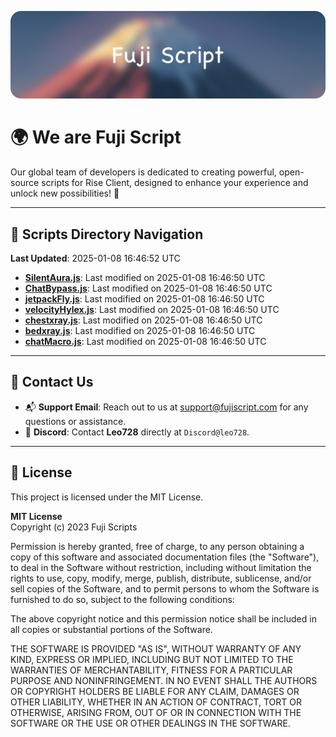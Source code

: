 ![Banner](.github/b.webp)

# 🌍 **We are Fuji Script**

Our global team of developers is dedicated to creating powerful, open-source scripts for Rise Client, designed to enhance your experience and unlock new possibilities! 🌟

---
<!-- SCRIPTS_NAVIGATION_START -->
## 📂 **Scripts Directory Navigation**

**Last Updated**: 2025-01-08 16:46:52 UTC

- **[SilentAura.js](scripts/SilentAura.js)**: Last modified on 2025-01-08 16:46:50 UTC
- **[ChatBypass.js](scripts/ChatBypass.js)**: Last modified on 2025-01-08 16:46:50 UTC
- **[jetpackFly.js](scripts/jetpackFly.js)**: Last modified on 2025-01-08 16:46:50 UTC
- **[velocityHylex.js](scripts/velocityHylex.js)**: Last modified on 2025-01-08 16:46:50 UTC
- **[chestxray.js](scripts/chestxray.js)**: Last modified on 2025-01-08 16:46:50 UTC
- **[bedxray.js](scripts/bedxray.js)**: Last modified on 2025-01-08 16:46:50 UTC
- **[chatMacro.js](scripts/chatMacro.js)**: Last modified on 2025-01-08 16:46:50 UTC

<!-- SCRIPTS_NAVIGATION_END -->

---

## 💬 **Contact Us**  
- 📬 **Support Email**: Reach out to us at [support@fujiscript.com](mailto:support@fujiscript.com) for any questions or assistance.  
- 💬 **Discord**: Contact **Leo728** directly at `Discord@leo728`.

---

## 📜 **License**

This project is licensed under the MIT License.  

**MIT License**  
Copyright (c) 2023 Fuji Scripts  

Permission is hereby granted, free of charge, to any person obtaining a copy of this software and associated documentation files (the "Software"), to deal in the Software without restriction, including without limitation the rights to use, copy, modify, merge, publish, distribute, sublicense, and/or sell copies of the Software, and to permit persons to whom the Software is furnished to do so, subject to the following conditions:  

The above copyright notice and this permission notice shall be included in all copies or substantial portions of the Software.  

THE SOFTWARE IS PROVIDED "AS IS", WITHOUT WARRANTY OF ANY KIND, EXPRESS OR IMPLIED, INCLUDING BUT NOT LIMITED TO THE WARRANTIES OF MERCHANTABILITY, FITNESS FOR A PARTICULAR PURPOSE AND NONINFRINGEMENT. IN NO EVENT SHALL THE AUTHORS OR COPYRIGHT HOLDERS BE LIABLE FOR ANY CLAIM, DAMAGES OR OTHER LIABILITY, WHETHER IN AN ACTION OF CONTRACT, TORT OR OTHERWISE, ARISING FROM, OUT OF OR IN CONNECTION WITH THE SOFTWARE OR THE USE OR OTHER DEALINGS IN THE SOFTWARE.  
